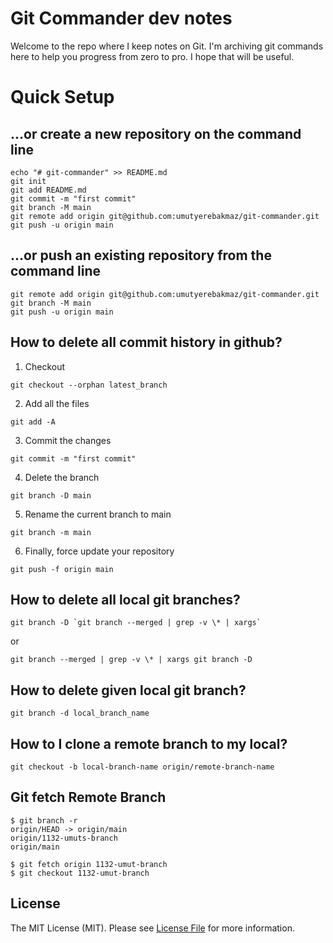# Git Commander dev notes
Welcome to the repo where I keep notes on Git. I'm archiving git commands here to help you progress from zero to pro. I hope that will be useful.
# Quick Setup

## …or create a new repository on the command line
```
echo "# git-commander" >> README.md
git init
git add README.md
git commit -m "first commit"
git branch -M main
git remote add origin git@github.com:umutyerebakmaz/git-commander.git
git push -u origin main
```

## …or push an existing repository from the command line

```
git remote add origin git@github.com:umutyerebakmaz/git-commander.git
git branch -M main
git push -u origin main
```

## How to delete all commit history in github?

1. Checkout
```
git checkout --orphan latest_branch
```

2. Add all the files
```
git add -A
```

3. Commit the changes
```
git commit -m "first commit"
```

4. Delete the branch
```
git branch -D main
```

5. Rename the current branch to main
```
git branch -m main
```

6. Finally, force update your repository
```
git push -f origin main
```

## How to delete all local git branches?
```
git branch -D `git branch --merged | grep -v \* | xargs`
```
or 
```
git branch --merged | grep -v \* | xargs git branch -D 
```

## How to delete given local git branch?

```
git branch -d local_branch_name
```

## How to I clone a remote branch to my local?

```
git checkout -b local-branch-name origin/remote-branch-name
```

## Git fetch Remote Branch

```
$ git branch -r
origin/HEAD -> origin/main
origin/1132-umuts-branch
origin/main

$ git fetch origin 1132-umut-branch
$ git checkout 1132-umut-branch
```
## License

The MIT License (MIT). Please see [License File](https://github.com/umutyerebakmaz/git-commander/blob/main/LICENCE) for more information.
